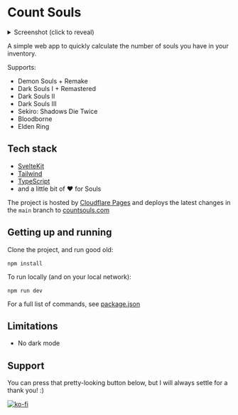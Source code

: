 # Count Souls

<details>
  <summary>Screenshot (click to reveal)</summary>
  
  ![](./screenshots/img_site_1.png)

</details>

A simple web app to quickly calculate the number of souls you have in your inventory.

Supports:

- Demon Souls + Remake
- Dark Souls I + Remastered
- Dark Souls II
- Dark Souls III
- Sekiro: Shadows Die Twice
- Bloodborne
- Elden Ring

## Tech stack

- [SvelteKit](https://kit.svelte.dev/)
- [Tailwind](https://tailwindcss.com/)
- [TypeScript](https://www.typescriptlang.org/)
- and a little bit of :heart: for Souls

The project is hosted by [Cloudflare Pages](https://pages.cloudflare.com/) and deploys the latest changes in the `main` branch to [countsouls.com](https://countsouls.com/)

## Getting up and running

Clone the project, and run good old:

```
npm install
```

To run locally (and on your local network):

```
npm run dev
```

For a full list of commands, see [package.json](./package.json)

## Limitations

- No dark mode

## Support

You can press that pretty-looking button below, but I will always settle for a thank you! :)

[![ko-fi](https://ko-fi.com/img/githubbutton_sm.svg)](https://ko-fi.com/C0C8O3SFV)
